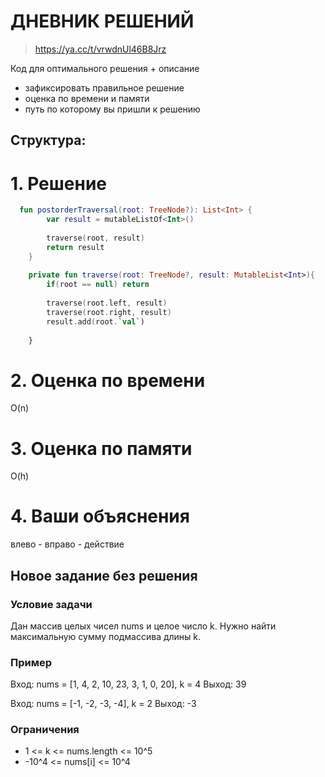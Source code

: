# ДНЕВНИК РЕШЕНИЙ

> https://ya.cc/t/vrwdnUl46B8Jrz

Код для оптимального решения + описание 

- зафиксировать правильное решение
- оценка по времени и памяти
- путь по которому вы пришли к решению


## Структура:

# 1. Решение

```kotlin
  fun postorderTraversal(root: TreeNode?): List<Int> {
        var result = mutableListOf<Int>()
        
        traverse(root, result)
        return result
    }
    
    private fun traverse(root: TreeNode?, result: MutableList<Int>){
        if(root == null) return
        
        traverse(root.left, result)
        traverse(root.right, result)
        result.add(root.`val`)
    
    }
```


# 2. Оценка по времени
O(n)

# 3. Оценка по памяти
O(h) 

# 4. Ваши объяснения
влево - вправо - действие

## Новое задание без решения

### Условие задачи

Дан массив целых чисел nums и целое число k. Нужно найти максимальную сумму подмассива длины k.

### Пример

Вход: nums = [1, 4, 2, 10, 23, 3, 1, 0, 20], k = 4
Выход: 39

Вход: nums = [-1, -2, -3, -4], k = 2
Выход: -3

### Ограничения

* 1 <= k <= nums.length <= 10^5
* -10^4 <= nums[i] <= 10^4
